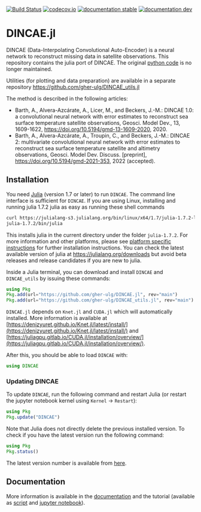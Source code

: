 [![Build Status](https://github.com/gher-ulg/DINCAE.jl/workflows/CI/badge.svg)](https://github.com/gher-ulg/DINCAE.jl/actions)
[![codecov.io](http://codecov.io/github/gher-ulg/DINCAE.jl/coverage.svg?branch=main)](http://codecov.io/github/gher-ulg/DINCAE.jl?branch=main)
[![documentation stable](https://img.shields.io/badge/docs-stable-blue.svg)](https://gher-ulg.github.io/DINCAE.jl/stable/)
[![documentation dev](https://img.shields.io/badge/docs-dev-blue.svg)](https://gher-ulg.github.io/DINCAE.jl/dev/)

# DINCAE.jl

DINCAE (Data-Interpolating Convolutional Auto-Encoder) is a neural network to reconstruct missing data in satellite observations.
This repository contains the julia port of DINCAE. The original [python code](https://github.com/gher-ulg/DINCAE) is no longer maintained.

Utilities (for plotting and data preparation) are available in a separate repository
https://github.com/gher-ulg/DINCAE_utils.jl

The method is described in the following articles:

* Barth, A., Alvera-Azcárate, A., Licer, M., and Beckers, J.-M.: DINCAE 1.0: a convolutional neural network with error estimates to reconstruct sea surface temperature satellite observations, Geosci. Model Dev., 13, 1609-1622, https://doi.org/10.5194/gmd-13-1609-2020, 2020.
* Barth, A., Alvera-Azcárate, A., Troupin, C., and Beckers, J.-M.: DINCAE 2: multivariate convolutional neural network with error estimates to reconstruct sea surface temperature satellite and altimetry observations, Geosci. Model Dev. Discuss. [preprint], https://doi.org/10.5194/gmd-2021-353, 2022 (accepted).

## Installation

You need [Julia](https://julialang.org/downloads) (version 1.7 or later) to run `DINCAE`. The command line interface is sufficient for `DINCAE`.
If you are using Linux, installing and running julia 1.7.2 julia as easy as running these shell commands

```bash
curl https://julialang-s3.julialang.org/bin/linux/x64/1.7/julia-1.7.2-linux-x86_64.tar.gz | tar -xzf -
julia-1.7.2/bin/julia
```

This installs julia in the current directory under the folder `julia-1.7.2`.
For more information and other platforms, please see [platform specific instructions](https://julialang.org/downloads/platform/) for further installation instructions.
You can check the latest available version of julia at https://julialang.org/downloads but avoid beta releases and release candidates if you are new to julia.

Inside a Julia terminal, you can download and install `DINCAE` and `DINCAE_utils` by issuing these commands:

```julia
using Pkg
Pkg.add(url="https://github.com/gher-ulg/DINCAE.jl", rev="main")
Pkg.add(url="https://github.com/gher-ulg/DINCAE_utils.jl", rev="main")
```

`DINCAE.jl` depends on `Knet.jl` and `CUDA.jl` which will automatically installed. More information is available at [https://denizyuret.github.io/Knet.jl/latest/install/](https://denizyuret.github.io/Knet.jl/latest/install/) and [https://juliagpu.gitlab.io/CUDA.jl/installation/overview/](https://juliagpu.gitlab.io/CUDA.jl/installation/overview/).

After this, you should be able to load `DINCAE` with:

``` julia
using DINCAE
```


### Updating DINCAE

To update `DINCAE`, run the following command and restart Julia (or restart the jupyter notebook kernel using `Kernel` -> `Restart`):

```julia
using Pkg
Pkg.update("DINCAE")
```

Note that Julia does not directly delete the previous installed version.
To check if you have the latest version run the following command:

```julia
using Pkg
Pkg.status()
```

The latest version number is available from [here](https://github.com/gher-ulg/DINCAE.jl/releases).

## Documentation

More information is available in the [documentation](https://gher-ulg.github.io/DINCAE.jl/stable/) and the tutorial (available as
[script](https://github.com/gher-ulg/DINCAE.jl/blob/main/examples/DINCAE_tutorial.jl) and [jupyter notebook](https://github.com/gher-ulg/DINCAE.jl/blob/main/examples/DINCAE_tutorial.ipynb)).

<!--  LocalWords:  codecov io DINCAE jl Convolutional julia Alvera
 -->
<!--  LocalWords:  Azcárate Licer Beckers convolutional Geosci Dev
 -->
<!--  LocalWords:  Troupin altimetry preprint xzf utils url Knet CUDA
 -->
<!--  LocalWords:  jupyter
 -->
